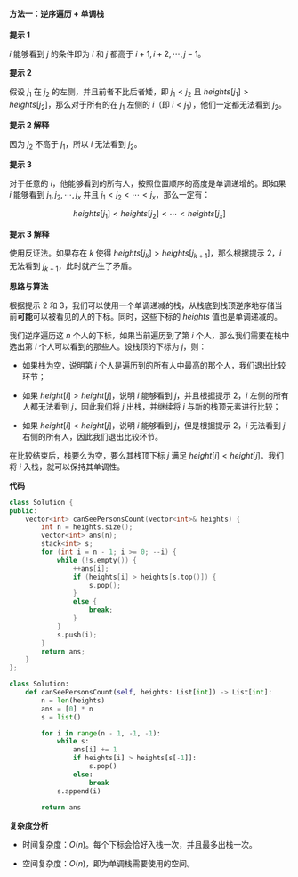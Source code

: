 #### 方法一：逆序遍历 + 单调栈

**提示 $1$**

$i$ 能够看到 $j$ 的条件即为 $i$ 和 $j$ 都高于 $i+1, i+2, \cdots, j-1$。

**提示 $2$**

假设 $j_1$ 在 $j_2$ 的左侧，并且前者不比后者矮，即 $j_1 < j_2$ 且 $\textit{heights}[j_1] > \textit{heights}[j_2]$，那么对于所有的在 $j_1$ 左侧的 $i$（即 $i < j_1$），他们一定都无法看到 $j_2$。

**提示 $2$ 解释**

因为 $j_2$ 不高于 $j_1$，所以 $i$ 无法看到 $j_2$。

**提示 $3$**

对于任意的 $i$，他能够看到的所有人，按照位置顺序的高度是单调递增的。即如果 $i$ 能够看到 $j_1, j_2, \cdots, j_x$ 并且 $j_1 < j_2 < \cdots < j_x$，那么一定有：

$$
\textit{heights}[j_1] < \textit{heights}[j_2] < \cdots < \textit{heights}[j_x]
$$

**提示 $3$ 解释**

使用反证法。如果存在 $k$ 使得 $\textit{heights}[j_k] > \textit{heights}[j_{k+1}]$，那么根据提示 $2$，$i$ 无法看到 $j_{k+1}$，此时就产生了矛盾。

**思路与算法**

根据提示 $2$ 和 $3$，我们可以使用一个单调递减的栈，从栈底到栈顶逆序地存储当前**可能**可以被看见的人的下标。同时，这些下标的 $\textit{heights}$ 值也是单调递减的。

我们逆序遍历这 $n$ 个人的下标，如果当前遍历到了第 $i$ 个人，那么我们需要在栈中选出第 $i$ 个人可以看到的那些人。设栈顶的下标为 $j$，则：

- 如果栈为空，说明第 $i$ 个人是遍历到的所有人中最高的那个人，我们退出比较环节；
    
- 如果 $\textit{height}[i] > \textit{height}[j]$，说明 $i$ 能够看到 $j$，并且根据提示 $2$，$i$ 左侧的所有人都无法看到 $j$，因此我们将 $j$ 出栈，并继续将 $i$ 与新的栈顶元素进行比较；

- 如果 $\textit{height}[i] < \textit{height}[j]$，说明 $i$ 能够看到 $j$，但是根据提示 $2$，$i$ 无法看到 $j$ 右侧的所有人，因此我们退出比较环节。

在比较结束后，栈要么为空，要么其栈顶下标 $j$ 满足 $\textit{height}[i] < \textit{height}[j]$。我们将 $i$ 入栈，就可以保持其单调性。

**代码**

```C++ [sol1-C++]
class Solution {
public:
    vector<int> canSeePersonsCount(vector<int>& heights) {
        int n = heights.size();
        vector<int> ans(n);
        stack<int> s;
        for (int i = n - 1; i >= 0; --i) {
            while (!s.empty()) {
                ++ans[i];
                if (heights[i] > heights[s.top()]) {
                    s.pop();
                }
                else {
                    break;
                }
            }
            s.push(i);
        }
        return ans;
    }
};
```

```Python [sol1-Python3]
class Solution:
    def canSeePersonsCount(self, heights: List[int]) -> List[int]:
        n = len(heights)
        ans = [0] * n
        s = list()

        for i in range(n - 1, -1, -1):
            while s:
                ans[i] += 1
                if heights[i] > heights[s[-1]]:
                    s.pop()
                else:
                    break
            s.append(i)
        
        return ans
```

**复杂度分析**

- 时间复杂度：$O(n)$。每个下标会恰好入栈一次，并且最多出栈一次。

- 空间复杂度：$O(n)$，即为单调栈需要使用的空间。